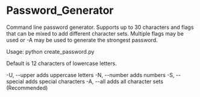 # Password_Generator

Command line password generator. Supports up to 30 characters and flags that can be mixed to add different character sets. Multiple flags may be used or -A may be used to generate the strongest password.

Usage: python create_password.py <length> <flags>
  
Default is 12 characters of lowercase letters. 
  
  
-U, --upper      adds uppercase letters
-N, --number     adds numbers
-S, --special    adds special characters
-A, --all        adds all character sets (Recommended)
 
